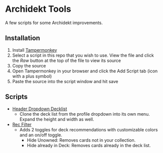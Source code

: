 # Archidekt Tools
 A few scripts for some Archidekt improvements.

## Installation

1. Install [Tampermonkey](https://tampermonkey.net/)
1. Select a script in this repo that you wish to use. View the file and click the _Raw_ button at the top of the file to view its source
1. Copy the source
1. Open Tampermonkey in your browser and click the Add Script tab (icon with a plus symbol)
1. Paste the source into the script window and hit save

## Scripts

* [Header Dropdown Decklist](/Scripts/deckDropdown.js)
  * Clone the deck list from the profile dropdown into its own menu. Expand the height and width as well.
* [Rec Filter](/Scripts/recFilter.js)
  * Adds 2 toggles for deck recommendations with customizable colors and an on/off toggle.
    * Hide Unowned: Removes cards not in your collection.
    * Hide already in Deck: Removes cards already in the deck list.
